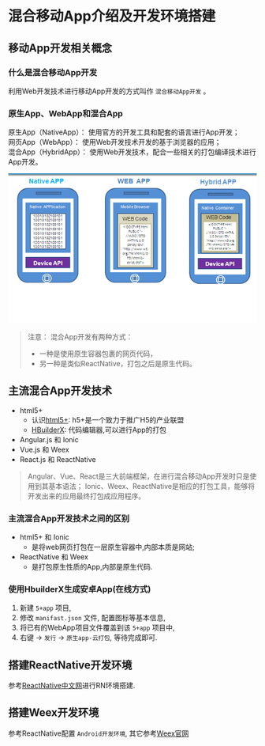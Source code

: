# 混合移动App介绍及开发环境搭建

## 移动App开发相关概念
### 什么是混合移动App开发
利用Web开发技术进行移动App开发的方式叫作 `混合移动App开发` 。

### 原生App、WebApp和混合App
原生App（NativeApp）： 使用官方的开发工具和配套的语言进行App开发；  
网页App（WebApp）： 使用Web开发技术开发的基于浏览器的应用；  
混合App（HybridApp）： 使用Web开发技术，配合一些相关的打包编译技术进行App开发。  

![三种开发方式原理](media/三种开发类型的原理.png)  

> 注意： 混合App开发有两种方式：
> - 一种是使用原生容器包裹的网页代码，
> - 另一种是类似ReactNative，打包之后是原生代码。

## 主流混合App开发技术
- html5+
  - 认识[html5+](http://www.html5plus.org/#home): h5+是一个致力于推广H5的产业联盟
  - [HBuilderX](http://www.dcloud.io/hbuilderx.html): 代码编辑器,可以进行App的打包
- Angular.js 和 Ionic
- Vue.js 和 Weex
- React.js 和 ReactNative

> Angular、Vue、React是三大前端框架，在进行混合移动App开发时只是使用到其基本语法；
> Ionic、Weex、ReactNative是相应的打包工具，能够将开发出来的应用最终打包成应用程序。  

### 主流混合App开发技术之间的区别
- html5+ 和 Ionic 
  - 是将web网页打包在一层原生容器中,内部本质是网站;
- ReactNative 和 Weex 
  - 是打包原生性质的App,内部是原生代码.

### 使用HbuilderX生成安卓App(在线方式)
1. 新建  `5+app` 项目,
2. 修改 `manifast.json` 文件, 配置图标等基本信息,
3. 将已有的WebApp项目文件覆盖到该 `5+app` 项目中,
4. 右键 -> `发行` -> `原生app-云打包`, 等待完成即可.

## 搭建ReactNative开发环境
参考[ReactNative中文网](https://reactnative.cn/)进行RN环境搭建.  

## 搭建Weex开发环境
参考ReactNative配置 `Android开发环境`, 其它参考[Weex官网](https://weex.apache.org/zh/guide/develop/setup-develop-environment.html#%E5%AE%89%E8%A3%85%E4%BE%9D%E8%B5%96)